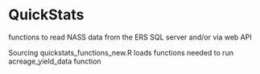 # QuickStats
functions to read NASS data from the ERS SQL server and/or via web API

Sourcing quickstats_functions_new.R loads functions needed to run acreage_yield_data function
